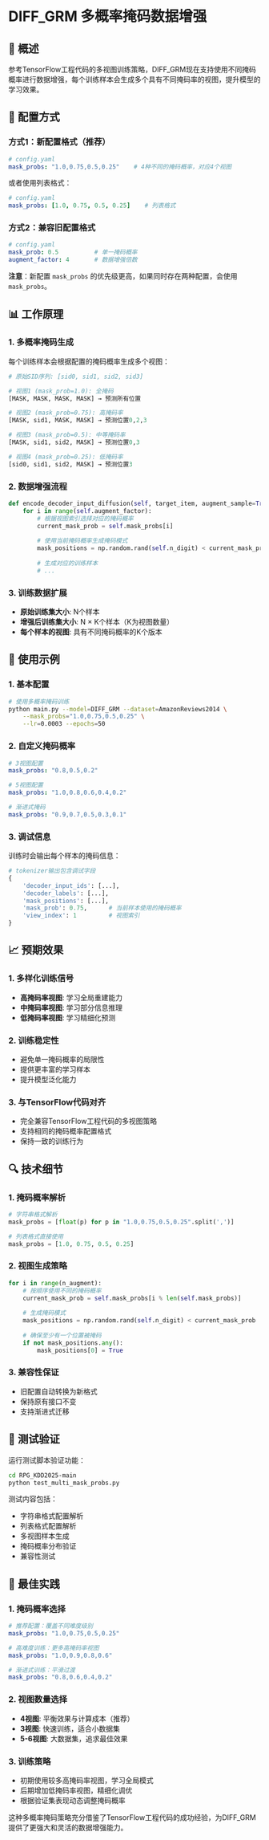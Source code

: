 # DIFF_GRM 多概率掩码数据增强

## 🎯 概述

参考TensorFlow工程代码的多视图训练策略，DIFF_GRM现在支持使用不同掩码概率进行数据增强，每个训练样本会生成多个具有不同掩码率的视图，提升模型的学习效果。

## 🔧 配置方式

### 方式1：新配置格式（推荐）

```yaml
# config.yaml
mask_probs: "1.0,0.75,0.5,0.25"    # 4种不同的掩码概率，对应4个视图
```

或者使用列表格式：

```yaml
# config.yaml  
mask_probs: [1.0, 0.75, 0.5, 0.25]    # 列表格式
```

### 方式2：兼容旧配置格式

```yaml
# config.yaml
mask_prob: 0.5          # 单一掩码概率
augment_factor: 4       # 数据增强倍数
```

**注意**：新配置 `mask_probs` 的优先级更高，如果同时存在两种配置，会使用 `mask_probs`。

## 📊 工作原理

### 1. 多概率掩码生成

每个训练样本会根据配置的掩码概率生成多个视图：

```python
# 原始SID序列: [sid0, sid1, sid2, sid3]

# 视图1 (mask_prob=1.0): 全掩码
[MASK, MASK, MASK, MASK] → 预测所有位置

# 视图2 (mask_prob=0.75): 高掩码率  
[MASK, sid1, MASK, MASK] → 预测位置0,2,3

# 视图3 (mask_prob=0.5): 中等掩码率
[MASK, sid1, sid2, MASK] → 预测位置0,3

# 视图4 (mask_prob=0.25): 低掩码率
[sid0, sid1, sid2, MASK] → 预测位置3
```

### 2. 数据增强流程

```python
def encode_decoder_input_diffusion(self, target_item, augment_sample=True):
    for i in range(self.augment_factor):
        # 根据视图索引选择对应的掩码概率
        current_mask_prob = self.mask_probs[i]
        
        # 使用当前掩码概率生成掩码模式
        mask_positions = np.random.rand(self.n_digit) < current_mask_prob
        
        # 生成对应的训练样本
        # ...
```

### 3. 训练数据扩展

- **原始训练集大小**: N个样本
- **增强后训练集大小**: N × K个样本（K为视图数量）
- **每个样本的视图**: 具有不同掩码概率的K个版本

## 🚀 使用示例

### 1. 基本配置

```bash
# 使用多概率掩码训练
python main.py --model=DIFF_GRM --dataset=AmazonReviews2014 \
    --mask_probs="1.0,0.75,0.5,0.25" \
    --lr=0.0003 --epochs=50
```

### 2. 自定义掩码概率

```yaml
# 3视图配置
mask_probs: "0.8,0.5,0.2"

# 5视图配置  
mask_probs: "1.0,0.8,0.6,0.4,0.2"

# 渐进式掩码
mask_probs: "0.9,0.7,0.5,0.3,0.1"
```

### 3. 调试信息

训练时会输出每个样本的掩码信息：

```python
# tokenizer输出包含调试字段
{
    'decoder_input_ids': [...],
    'decoder_labels': [...], 
    'mask_positions': [...],
    'mask_prob': 0.75,      # 当前样本使用的掩码概率
    'view_index': 1         # 视图索引
}
```

## 📈 预期效果

### 1. 多样化训练信号

- **高掩码率视图**: 学习全局重建能力
- **中掩码率视图**: 学习部分信息推理
- **低掩码率视图**: 学习精细化预测

### 2. 训练稳定性

- 避免单一掩码概率的局限性
- 提供更丰富的学习样本
- 提升模型泛化能力

### 3. 与TensorFlow代码对齐

- 完全兼容TensorFlow工程代码的多视图策略
- 支持相同的掩码概率配置格式
- 保持一致的训练行为

## 🔍 技术细节

### 1. 掩码概率解析

```python
# 字符串格式解析
mask_probs = [float(p) for p in "1.0,0.75,0.5,0.25".split(',')]

# 列表格式直接使用
mask_probs = [1.0, 0.75, 0.5, 0.25]
```

### 2. 视图生成策略

```python
for i in range(n_augment):
    # 按顺序使用不同的掩码概率
    current_mask_prob = self.mask_probs[i % len(self.mask_probs)]
    
    # 生成掩码模式
    mask_positions = np.random.rand(self.n_digit) < current_mask_prob
    
    # 确保至少有一个位置被掩码
    if not mask_positions.any():
        mask_positions[0] = True
```

### 3. 兼容性保证

- 旧配置自动转换为新格式
- 保持原有接口不变
- 支持渐进式迁移

## 🧪 测试验证

运行测试脚本验证功能：

```bash
cd RPG_KDD2025-main
python test_multi_mask_probs.py
```

测试内容包括：
- 字符串格式配置解析
- 列表格式配置解析  
- 多视图样本生成
- 掩码概率分布验证
- 兼容性测试

## 📝 最佳实践

### 1. 掩码概率选择

```yaml
# 推荐配置：覆盖不同难度级别
mask_probs: "1.0,0.75,0.5,0.25"

# 高难度训练：更多高掩码率视图
mask_probs: "1.0,0.9,0.8,0.6"

# 渐进式训练：平滑过渡
mask_probs: "0.8,0.6,0.4,0.2"
```

### 2. 视图数量选择

- **4视图**: 平衡效果与计算成本（推荐）
- **3视图**: 快速训练，适合小数据集
- **5-6视图**: 大数据集，追求最佳效果

### 3. 训练策略

- 初期使用较多高掩码率视图，学习全局模式
- 后期增加低掩码率视图，精细化调优
- 根据验证集表现动态调整掩码概率

这种多概率掩码策略充分借鉴了TensorFlow工程代码的成功经验，为DIFF_GRM提供了更强大和灵活的数据增强能力。 